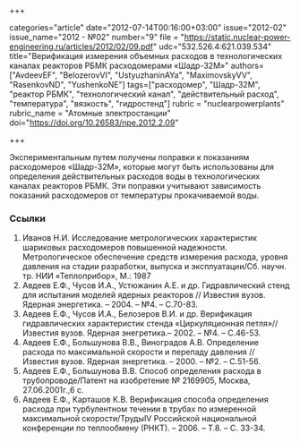 +++

categories="article"
date="2012-07-14T00:16:00+03:00"
issue="2012-02"
issue_name="2012 - №02"
number="9"
file = "https://static.nuclear-power-engineering.ru/articles/2012/02/09.pdf"
udc="532.526.4:621.039.534"
title="Верификация измерения объемных расходов в технологических каналах реакторов РБМК расходомерами «Шадр-32М»"
authors=["AvdeevEF", "BelozerovVI", "UstyuzhaninAYa", "MaximovskyVV", "RasenkovND", "YushenkoNE"]
tags=["расходомер", "Шадр-32М", "реактор РБМК", "технологический канал", "действительный расход", "температура", "вязкость", "гидростенд"]
rubric = "nuclearpowerplants"
rubric_name = "Aтомные электростанции"
doi="https://doi.org/10.26583/npe.2012.2.09"

+++

Экспериментальным путем получены поправки к показаниям расходомеров «Шадр-32М», которые могут быть использованы для определения действительных расходов воды в технологических каналах реакторов РБМК. Эти поправки учитывают зависимость показаний расходомеров от температуры прокачиваемой воды.

### Ссылки

1. Иванов Н.И. Исследование метрологических характеристик шариковых расходомеров повышенной надежности. Метрологическое обеспечение средств измерения расхода, уровня давления на стадии разработки, выпуска и эксплуатации/Сб. научн. тр. НИИ «Теплоприбор», М.: 1987
2. Авдеев Е.Ф., Чусов И.А., Устюжанин А.Е. и др. Гидравлический стенд для испытания моделей ядерных реакторов // Известия вузов. Ядерная энергетика. – 2004. – №4. – С.70-83.
3. Авдеев Е.Ф., Чусов И.А., Белозеров В.И. и др. Верификация гидравлических характеристик стенда «Циркуляционная петля»// Известия вузов. Ядерная энегретика.– 2002. – №4. – С.46-53.
4. Авдеев Е.Ф., Большунова В.В., Виноградов А.В. Определение расхода по максимальной скорости и перепаду давления // Известия вузов. Ядерная энергетика. – 2000. – №2. – С.51-56.
5. Авдеев Е.Ф., Большунова В.В. Способ определения расхода в трубопроводе/Патент на изобретение № 2169905, Москва, 27.06.2001г.,6 с.
6. Авдеев Е.Ф., Карташов К.В. Верификация способа определения расхода при турбулентном течении в трубах по измеренной максимальной скорости/ТрудыIV Российской национальной конференции по теплообмену (РНКТ). – 2006. – Т.8. – С. 33-34.